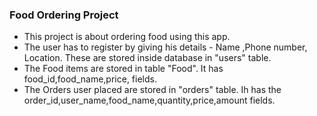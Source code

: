 ### Food Ordering Project
- This project is about ordering food using this app.
- The user has to register by giving his details - Name ,Phone number, Location. These are stored inside database in "users" table.
- The  Food items are stored in table "Food". It has food_id,food_name,price, fields.
- The Orders user placed are stored in "orders" table. Ih has the order_id,user_name,food_name,quantity,price,amount fields.
